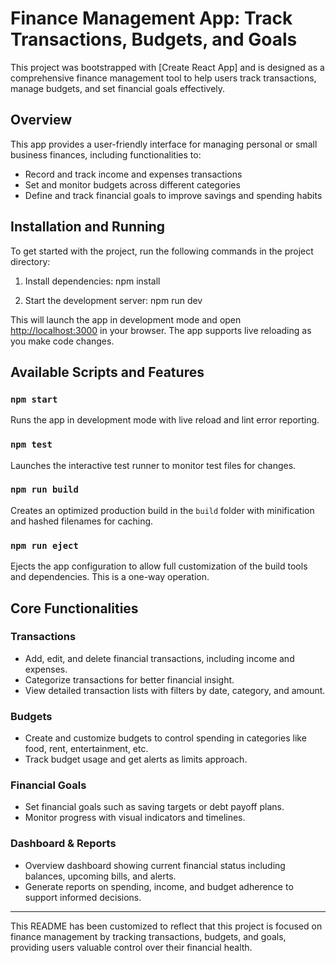 # Finance Management App: Track Transactions, Budgets, and Goals

This project was bootstrapped with [Create React App] and is designed as a comprehensive finance management tool to help users track transactions, manage budgets, and set financial goals effectively.

## Overview

This app provides a user-friendly interface for managing personal or small business finances, including functionalities to:

- Record and track income and expenses transactions
- Set and monitor budgets across different categories
- Define and track financial goals to improve savings and spending habits

## Installation and Running

To get started with the project, run the following commands in the project directory:

1. Install dependencies:
npm install

2. Start the development server:
npm run dev


This will launch the app in development mode and open [http://localhost:3000](http://localhost:3000) in your browser. The app supports live reloading as you make code changes.

## Available Scripts and Features

### `npm start`

Runs the app in development mode with live reload and lint error reporting.

### `npm test`

Launches the interactive test runner to monitor test files for changes.

### `npm run build`

Creates an optimized production build in the `build` folder with minification and hashed filenames for caching.

### `npm run eject`

Ejects the app configuration to allow full customization of the build tools and dependencies. This is a one-way operation.

## Core Functionalities

### Transactions

- Add, edit, and delete financial transactions, including income and expenses.
- Categorize transactions for better financial insight.
- View detailed transaction lists with filters by date, category, and amount.

### Budgets

- Create and customize budgets to control spending in categories like food, rent, entertainment, etc.
- Track budget usage and get alerts as limits approach.

### Financial Goals

- Set financial goals such as saving targets or debt payoff plans.
- Monitor progress with visual indicators and timelines.

### Dashboard & Reports

- Overview dashboard showing current financial status including balances, upcoming bills, and alerts.
- Generate reports on spending, income, and budget adherence to support informed decisions.

---

This README has been customized to reflect that this project is focused on finance management by tracking transactions, budgets, and goals, providing users valuable control over their financial health.
